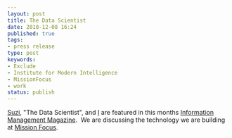 ```yaml
---
layout: post
title: The Data Scientist
date: 2010-12-08 16:24
published: true
tags:
- press release
type: post
keywords:
- Exclude
- Institute for Modern Intelligence
- MissionFocus
- work
status: publish
---
```

[Suzi](http://missionfocus.com/about-us/index.html#suzi), "The Data Scientist", and [I](http://missionfocus.com/about-us.html#andy) are featured in this months [Information Management Magazine](http://www.information-management.com/issues/20_7/data_management_ultra_large_scale_data_databases-10019098-1.html).  We are discussing the technology we are building at [Mission Focus](http://missionfocus.com).